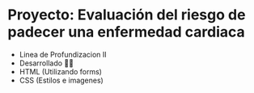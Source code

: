 # Proyecto: Evaluación del riesgo de padecer una enfermedad cardiaca
* Linea de Profundizacion II 
* Desarrollado 🩻🎨
* HTML (Utilizando forms)
* CSS (Estilos e imagenes)